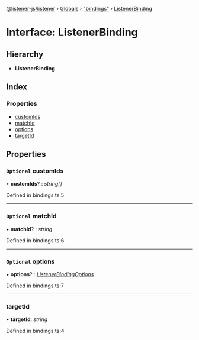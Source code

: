 [@listener-js/listener](../README.md) › [Globals](../globals.md) › ["bindings"](../modules/_bindings_.md) › [ListenerBinding](_bindings_.listenerbinding.md)

# Interface: ListenerBinding

## Hierarchy

* **ListenerBinding**

## Index

### Properties

* [customIds](_bindings_.listenerbinding.md#optional-customids)
* [matchId](_bindings_.listenerbinding.md#optional-matchid)
* [options](_bindings_.listenerbinding.md#optional-options)
* [targetId](_bindings_.listenerbinding.md#targetid)

## Properties

### `Optional` customIds

• **customIds**? : *string[]*

Defined in bindings.ts:5

___

### `Optional` matchId

• **matchId**? : *string*

Defined in bindings.ts:6

___

### `Optional` options

• **options**? : *[ListenerBindingOptions](_bindings_.listenerbindingoptions.md)*

Defined in bindings.ts:7

___

###  targetId

• **targetId**: *string*

Defined in bindings.ts:4
